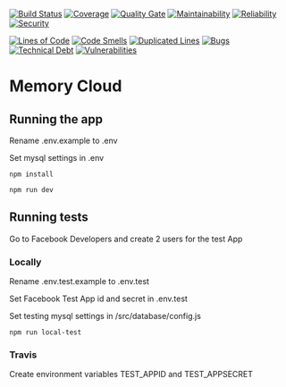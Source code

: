 [![Build Status](https://travis-ci.com/memory-cloud/lambda.svg?branch=master)](https://travis-ci.com/memory-cloud/lambda)
[![Coverage](https://sonarcloud.io/api/project_badges/measure?project=backend-memorycloud&metric=coverage)](https://sonarcloud.io/dashboard?id=backend-memorycloud)
[![Quality Gate](https://sonarcloud.io/api/project_badges/measure?project=backend-memorycloud&metric=alert_status)](https://sonarcloud.io/dashboard?id=backend-memorycloud)
[![Maintainability](https://sonarcloud.io/api/project_badges/measure?project=backend-memorycloud&metric=sqale_rating)](https://sonarcloud.io/dashboard?id=backend-memorycloud)
[![Reliability](https://sonarcloud.io/api/project_badges/measure?project=backend-memorycloud&metric=reliability_rating)](https://sonarcloud.io/dashboard?id=backend-memorycloud)
[![Security](https://sonarcloud.io/api/project_badges/measure?project=backend-memorycloud&metric=security_rating)](https://sonarcloud.io/dashboard?id=backend-memorycloud)

[![Lines of Code](https://sonarcloud.io/api/project_badges/measure?project=backend-memorycloud&metric=ncloc)](https://sonarcloud.io/dashboard?id=backend-memorycloud)
[![Code Smells](https://sonarcloud.io/api/project_badges/measure?project=backend-memorycloud&metric=code_smells)](https://sonarcloud.io/dashboard?id=backend-memorycloud)
[![Duplicated Lines](https://sonarcloud.io/api/project_badges/measure?project=backend-memorycloud&metric=duplicated_lines_density)](https://sonarcloud.io/dashboard?id=backend-memorycloud)
[![Bugs](https://sonarcloud.io/api/project_badges/measure?project=backend-memorycloud&metric=bugs)](https://sonarcloud.io/dashboard?id=backend-memorycloud)
[![Technical Debt](https://sonarcloud.io/api/project_badges/measure?project=backend-memorycloud&metric=sqale_index)](https://sonarcloud.io/dashboard?id=backend-memorycloud)
[![Vulnerabilities](https://sonarcloud.io/api/project_badges/measure?project=backend-memorycloud&metric=vulnerabilities)](https://sonarcloud.io/dashboard?id=backend-memorycloud)


# Memory Cloud

## Running the app

Rename .env.example to .env

Set mysql settings in .env

```
npm install

npm run dev
```

## Running tests

Go to Facebook Developers and create 2 users for the test App

### Locally
Rename .env.test.example to .env.test

Set Facebook Test App id and secret in .env.test

Set testing mysql settings in /src/database/config.js

```
npm run local-test
```

### Travis

Create environment variables TEST_APPID and TEST_APPSECRET
